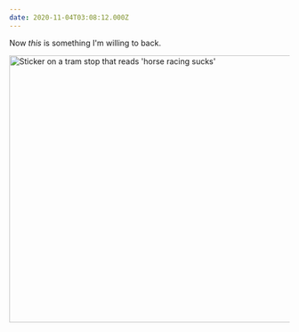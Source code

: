 ```yaml
---
date: 2020-11-04T03:08:12.000Z
---
```


Now _this_ is something I'm willing to back.

<img src="/assets/notes/horse-racing-sucks.jpg" srcset="/assets/notes/horse-racing-sucks.jpg 640w, /assets/notes/horse-racing-sucks@2x.jpg 1280w" alt="Sticker on a tram stop that reads 'horse racing sucks'" width="640" height="480">
